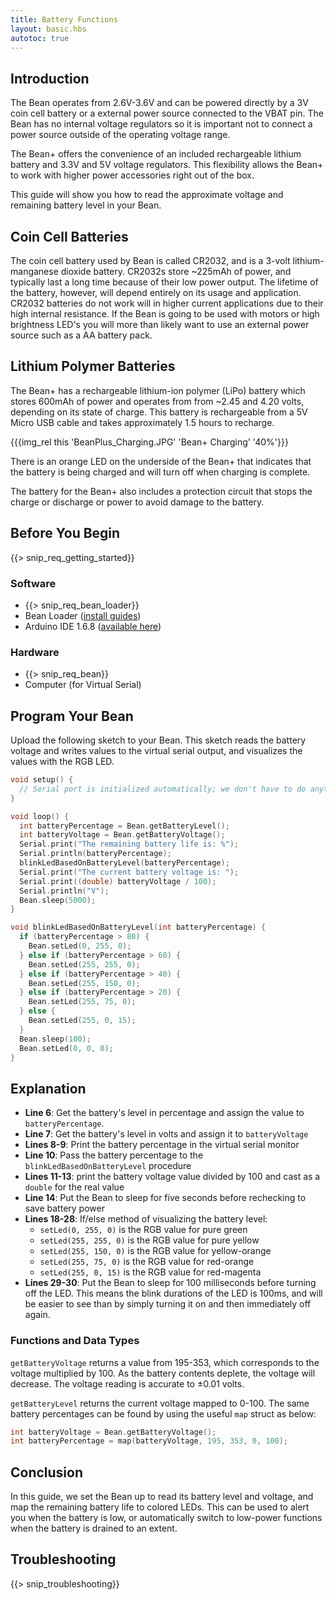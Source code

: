 ```yaml
---
title: Battery Functions
layout: basic.hbs
autotoc: true
---
```


## Introduction

The Bean operates from 2.6V-3.6V and can be powered directly by a 3V coin cell battery or a external power source connected to the VBAT pin. The Bean has no internal voltage regulators so it is important not to connect a power source outside of the operating voltage range. 

The Bean+ offers the convenience of an included rechargeable lithium battery and 3.3V and 5V voltage regulators. This flexibility allows the Bean+ to work with higher power accessories right out of the box. 

This guide will show you how to read the approximate voltage and remaining battery level in your Bean.

## Coin Cell Batteries

The coin cell battery used by Bean is called CR2032, and is a 3-volt lithium-manganese dioxide battery. CR2032s store ~225mAh of power, and typically last a long time because of their low power output. The lifetime of the battery, however, will depend entirely on its usage and application. CR2032 batteries do not work will in higher current applications due to their high internal resistance. If the Bean is going to be used with motors or high brightness LED's you will more than likely want to use an external power source such as a AA battery pack. 

## Lithium Polymer Batteries

The Bean+ has a rechargeable lithium-ion polymer (LiPo) battery which stores 600mAh of power and operates from from ~2.45 and 4.20 volts, depending on its state of charge. This battery is rechargeable from a 5V Micro USB cable and takes approximately 1.5 hours to recharge.

{{{img_rel this 'BeanPlus_Charging.JPG' 'Bean+ Charging' '40%'}}}

There is an orange LED on the underside of the Bean+ that indicates that the battery is being charged and will turn off when charging is complete.

The battery for the Bean+ also includes a protection circuit that stops the charge or discharge or power to avoid damage to the battery.

## Before You Begin

{{> snip_req_getting_started}}

### Software

* {{> snip_req_bean_loader}}
* Bean Loader ([install guides](../../getting-started/intro/#next-steps))
* Arduino IDE 1.6.8 ([available here](https://www.arduino.cc/en/Main/OldSoftwareReleases))

### Hardware

* {{> snip_req_bean}}
* Computer (for Virtual Serial)

## Program Your Bean

Upload the following sketch to your Bean. This sketch reads the battery voltage and writes values to the virtual serial output, and visualizes the values with the RGB LED.

```cpp
void setup() {
  // Serial port is initialized automatically; we don't have to do anything
}

void loop() {
  int batteryPercentage = Bean.getBatteryLevel();
  int batteryVoltage = Bean.getBatteryVoltage();
  Serial.print("The remaining battery life is: %");
  Serial.println(batteryPercentage);
  blinkLedBasedOnBatteryLevel(batteryPercentage);
  Serial.print("The current battery voltage is: ");
  Serial.print((double) batteryVoltage / 100);
  Serial.println("V");
  Bean.sleep(5000);
}

void blinkLedBasedOnBatteryLevel(int batteryPercentage) {
  if (batteryPercentage > 80) {
    Bean.setLed(0, 255, 0);
  } else if (batteryPercentage > 60) {
    Bean.setLed(255, 255, 0);
  } else if (batteryPercentage > 40) {
    Bean.setLed(255, 150, 0);
  } else if (batteryPercentage > 20) {
    Bean.setLed(255, 75, 0);
  } else {
    Bean.setLed(255, 0, 15);
  }
  Bean.sleep(100);
  Bean.setLed(0, 0, 0);
}
```

## Explanation

* **Line 6**: Get the battery's level in percentage and assign the value to `batteryPercentage`.
* **Line 7**: Get the battery's level in volts and assign it to `batteryVoltage`
* **Lines 8-9**: Print the battery percentage in the virtual serial monitor
* **Line 10**: Pass the battery percentage to the `blinkLedBasedOnBatteryLevel` procedure
* **Lines 11-13**: print the battery voltage value divided by 100 and cast as a `double` for the real value
* **Line 14**: Put the Bean to sleep for five seconds before rechecking to save battery power
* **Lines 18-28**: If/else method of visualizing the battery level:
	* `setLed(0, 255, 0)` is the RGB value for pure green
	* `setLed(255, 255, 0)` is the RGB value for pure yellow
	* `setLed(255, 150, 0)` is the RGB value for yellow-orange
	* `setLed(255, 75, 0)` is the RGB value for red-orange
	* `setLed(255, 0, 15)` is the RGB value for red-magenta
* **Lines 29-30**: Put the Bean to sleep for 100 milliseconds before turning off the LED. This means the blink durations of the LED is 100ms, and will be easier to see than by simply turning it on and then immediately off again.
	
### Functions and Data Types

`getBatteryVoltage` returns a value from 195-353, which corresponds to the voltage multiplied by 100. As the battery contents deplete, the voltage will decrease. The voltage reading is accurate to ±0.01 volts.

`getBatteryLevel` returns the current voltage mapped to 0-100. The same battery percentages can be found by using the useful `map` struct as below:

```cpp
int batteryVoltage = Bean.getBatteryVoltage();
int batteryPercentage = map(batteryVoltage, 195, 353, 0, 100);
```

## Conclusion

In this guide, we set the Bean up to read its battery level and voltage, and map the remaining battery life to colored LEDs. This can be used to alert you when the battery is low, or automatically switch to low-power functions when the battery is drained to an extent.

## Troubleshooting

{{> snip_troubleshooting}}